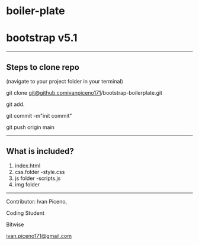 # boiler-plate
# bootstrap v5.1


---
## Steps to clone repo
(navigate to your project folder in your terminal)

git clone git@github.comivanpiceno171/bootstrap-boilerplate.git

git add.

git commit -m"init commit"

git push origin main

---
## What is included?
1. index.html
2. css.folder
  -style.css
3. js folder
  -scripts.js
4. img folder

---
Contributor:
Ivan Piceno,

Coding Student

Bitwise

ivan.piceno171@gmail.com
